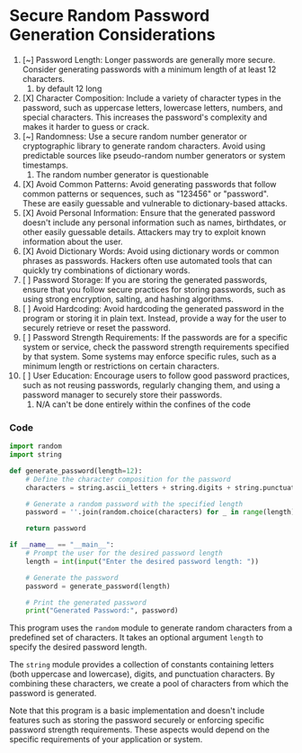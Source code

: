 # Secure Random Password Generation Considerations

1. [~] Password Length: Longer passwords are generally more secure. Consider generating passwords with a minimum length of at least 12 characters.
   1. by default 12 long
2. [X] Character Composition: Include a variety of character types in the password, such as uppercase letters, lowercase letters, numbers, and special characters. This increases the password's complexity and makes it harder to guess or crack.
3. [~] Randomness: Use a secure random number generator or cryptographic library to generate random characters. Avoid using predictable sources like pseudo-random number generators or system timestamps.
   1. The random number generator is questionable
4. [X] Avoid Common Patterns: Avoid generating passwords that follow common patterns or sequences, such as "123456" or "password". These are easily guessable and vulnerable to dictionary-based attacks.
5. [X] Avoid Personal Information: Ensure that the generated password doesn't include any personal information such as names, birthdates, or other easily guessable details. Attackers may try to exploit known information about the user.
6. [X] Avoid Dictionary Words: Avoid using dictionary words or common phrases as passwords. Hackers often use automated tools that can quickly try combinations of dictionary words.
7. [ ] Password Storage: If you are storing the generated passwords, ensure that you follow secure practices for storing passwords, such as using strong encryption, salting, and hashing algorithms.
8. [ ] Avoid Hardcoding: Avoid hardcoding the generated password in the program or storing it in plain text. Instead, provide a way for the user to securely retrieve or reset the password.
9.  [ ] Password Strength Requirements: If the passwords are for a specific system or service, check the password strength requirements specified by that system. Some systems may enforce specific rules, such as a minimum length or restrictions on certain characters.
10. [ ] User Education: Encourage users to follow good password practices, such as not reusing passwords, regularly changing them, and using a password manager to securely store their passwords.
    1. N/A can't be done entirely within the confines of the code

### Code

```python
import random
import string

def generate_password(length=12):
    # Define the character composition for the password
    characters = string.ascii_letters + string.digits + string.punctuation

    # Generate a random password with the specified length
    password = ''.join(random.choice(characters) for _ in range(length))

    return password

if __name__ == "__main__":
    # Prompt the user for the desired password length
    length = int(input("Enter the desired password length: "))

    # Generate the password
    password = generate_password(length)

    # Print the generated password
    print("Generated Password:", password)

```

This program uses the `random` module to generate random characters from a predefined set of characters. It takes an optional argument `length` to specify the desired password length.

The `string` module provides a collection of constants containing letters (both uppercase and lowercase), digits, and punctuation characters. By combining these characters, we create a pool of characters from which the password is generated.

Note that this program is a basic implementation and doesn't include features such as storing the password securely or enforcing specific password strength requirements. These aspects would depend on the specific requirements of your application or system.

